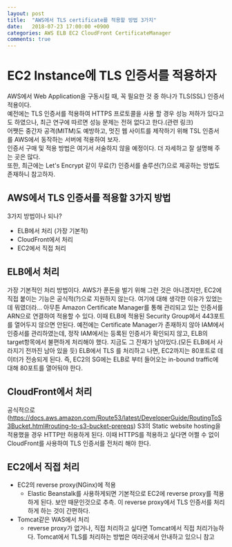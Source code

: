 ```yaml
---
layout: post
title:  "AWS에서 TLS certificate를 적용할 방법 3가지"
date:   2018-07-23 17:00:00 +0900
categories: AWS ELB EC2 CloudFront CertificateManager
comments: true
---
```

# EC2 Instance에 TLS 인증서를 적용하자
AWS에서 Web Application을 구동시킬 때, 꼭 필요한 것 중 하나가 TLS(SSL) 인증서 적용이다.  
예전에는 TLS 인증서를 적용하여 HTTPS 프로토콜을 사용 할 경우 성능 저하가 있다고도 하였으나, 최근 연구에 따르면 성능 문제는 전혀 없다고 한다.(관련 링크)  
어쨋든 중간자 공격(MITM)도 예방하고, 멋진 웹 사이트를 제작하기 위해 TSL 인증서를 AWS에서 동작하는 서버에 적용하여 보자.  
인증서 구매 및 적용 방법은 여기서 서술하지 않을 예정이다. 더 자세하고 잘 설명해 주는 곳은 많다.  
또한, 최근에는 Let's Encrypt 같이 무료(?) 인증서를 솔루션(?)으로 제공하는 방법도 존재하니 참고하자.  

## AWS에서 TLS 인증서를 적용할 3가지 방법
3가지 방법이나 되나?  
* ELB에서 처리 (가장 기본적)
* CloudFront에서 처리
* EC2에서 직접 처리

## ELB에서 처리
가장 기본적인 처리 방법이다. AWS가 푼돈을 벌기 위해 그런 것은 아니겠지만, EC2에 직접 붙이는 기능은 공식적(?)으로 지원하지 않는다. 여기에 대해 생각한 이유가 있었는데 뭐였더라...
아무튼 Amazon Certificate Manager를 통해 관리되고 있는 인증서를 ARN으로 연결하여 적용할 수 있다. 이때 ELB에 적용된 Security Group에서 443포트를 열어두지 않으면 안된다.
예전에는 Certificate Manager가 존재하지 않아 IAM에서 인증서를 관리하였는데, 정작 IAM에서는 등록된 인증서가 확인되지 않고, ELB의 target항목에서 불편하게 처리해야 했다. 지금도 그 잔재가 남아있다.(모든 ELB에서 사라지기 전까진 남아 있을 듯)
ELB에서 TLS 를 처리하고 나면, EC2까지는 80포트로 데이터가 전송되게 된다. 즉, EC2의 SG에는 ELB로 부터 들어오는 in-bound traffic에 대해 80포트를 열어둬야 한다.

## CloudFront에서 처리
공식적으로 (https://docs.aws.amazon.com/Route53/latest/DeveloperGuide/RoutingToS3Bucket.html#routing-to-s3-bucket-prereqs) S3의 Static website hosting을 적용했을 경우 HTTP만 허용하게 된다. 이때 HTTPS를 적용하고 싶다면 어쩔 수 없이 CloudFront를 사용하여 TLS 인증서를 전처리 해야 한다.

## EC2에서 직접 처리
* EC2의 reverse proxy(NGinx)에 적용
  + Elastic Beanstalk를 사용하게되면 기본적으로 EC2에 reverse proxy를 적용하게 된다. 보안 때문인것으로 추측. 이 reverse proxy에서 TLS 인증서를 처리하게 하는 것이 간편하다.
* Tomcat같은 WAS에서 처리
  + reverse proxy가 없거나, 직접 처리하고 싶다면 Tomcat에서 직접 처리가능하다. Tomcat에서 TLS를 처리하는 방법은 여러곳에서 안내하고 있으니 참고
  
  